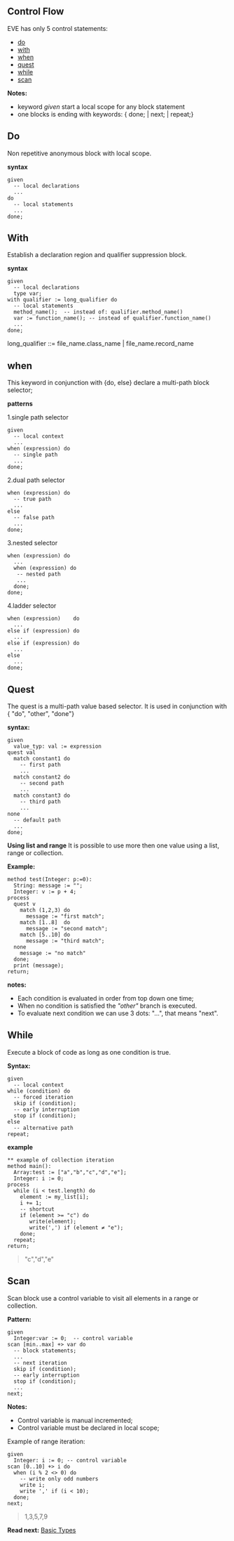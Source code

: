 ## Control Flow

EVE has only 5 control statements: 

* [do](#do)
* [with](#with)
* [when](#when)
* [quest](#quest)
* [while](#while)
* [scan](#scan)

**Notes:** 

* keyword _given_ start a local scope for any block statement
* one blocks is ending with keywords: { done; \| next; \| repeat;}

## Do

Non repetitive anonymous block with local scope. 

**syntax**
```
given
  -- local declarations
  ...
do
  -- local statements
  ... 
done;
```

## With

Establish a declaration region and qualifier suppression block. 

**syntax**
```
given
  -- local declarations
  type var;
with qualifier := long_qualifier do
  -- local statements
  method_name();  -- instead of: qualifier.method_name()
  var := function_name(); -- instead of qualifier.function_name()
  ...
done;
```

long_qualifier ::= file_name.class_name | file_name.record_name

## when

This keyword in conjunction with {do, else} declare a multi-path block selector;

**patterns**

1.single path selector
```
given
  -- local context
  ... 
when (expression) do
  -- single path
  ...
done;
```
  
2.dual path selector
```  
when (expression) do
  -- true path
  ...
else
  -- false path
  ...
done;
```
  
3.nested selector 
```  
when (expression) do
  ...
  when (expression) do
   -- nested path
   ...
  done;
done;
```

4.ladder selector

```  
when (expression)    do
  ...
else if (expression) do
  ...
else if (expression) do
  ... 
else
  ...
done;
```

## Quest

The quest is a multi-path value based selector. 
It is used in conjunction with { "do", "other", "done"}

**syntax:**

```
given 
  value_typ: val := expression
quest val
  match constant1 do
    -- first path
    ...
  match constant2 do
    -- second path
    ...
  match constant3 do
    -- third path
    ...
none
  -- default path
  ...
done;
```

**Using list and range**
It is possible to use more then one value using a list, range or collection. 

**Example:**
```
method test(Integer: p:=0):
  String: message := "";
  Integer: v := p + 4;
process 
  quest v
    match (1,2,3) do
      message := "first match";
    match [1..8]  do
      message := "second match";
    match [5..10] do
      message := "third match";    
  none
    message := "no match"
  done;
  print (message);
return;
```

**notes:**

* Each condition is evaluated in order from top down one time;
* When no condition is satisfied the _"other"_ branch is executed.
* To evaluate next condition we can use 3 dots: "...", that means "next".


## While

Execute a block of code as long as one condition is true.

**Syntax:**
```
given
  -- local context
while (condition) do
  -- forced iteration
  skip if (condition);
  -- early interruption
  stop if (condition);
else
  -- alternative path  
repeat;
```
**example**

```
** example of collection iteration
method main():
  Array:test := ["a","b","c","d","e"];
  Integer: i := 0;
process
  while (i < test.length) do
    element := my_list[i];
    i += 1;
    -- shortcut 
    if (element >= "c") do
       write(element);
       write(',') if (element ≠ "e");
    done;
  repeat;
return;
```
> "c","d","e"

## Scan

Scan block use a control variable to visit all elements in a range or collection.

**Pattern:**
``` 
given 
  Integer:var := 0;  -- control variable
scan [min..max] +> var do
  -- block statements;
  ...
  -- next iteration
  skip if (condition);
  -- early interruption
  stop if (condition);
  ...
next;
```

**Notes:**    
* Control variable is manual incremented;
* Control variable must be declared in local scope;

Example of range iteration:
```
given
  Integer: i := 0; -- control variable
scan [0..10] +> i do
  when (i % 2 <> 0) do
    -- write only odd numbers
    write i;
    write ',' if (i < 10);
  done;
next;
```
> 1,3,5,7,9

**Read next:** [Basic Types](basic.md)